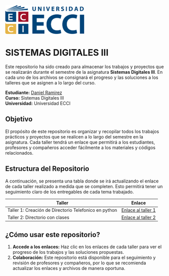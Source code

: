 <img src="logo-ecci.png" alt="logo ECCI" width="250"/>


# SISTEMAS DIGITALES III

Este repositorio ha sido creado para almacenar los trabajos y proyectos que se realizarán durante el semestre de la asignatura **Sistemas Digitales III**. En cada uno de los archivos se consignará el progreso y las soluciones a los talleres que se asignen a lo largo del curso.

**Estudiante:** [Daniel Ramirez](https://github.com/D4N1EL-R4M1R3Z)  
**Curso:** Sistemas Digitales III  
**Universidad:** Universidad ECCI

## Objetivo
El propósito de este repositorio es organizar y recopilar todos los trabajos prácticos y proyectos que se realicen a lo largo del semestre en la asignatura. Cada taller tendrá un enlace que permitirá a los estudiantes, profesores y compañeros acceder fácilmente a los materiales y códigos relacionados.

## Estructura del Repositorio

A continuación, se presenta una tabla donde se irá actualizando el enlace de cada taller realizado a medida que se completen. Esto permitirá tener un seguimiento claro de los entregables de cada tema trabajado.

| **Taller** | **Enlace** |
|------------|------------|
| Taller 1: Creación de Directorio Telefonico en python | [Enlace al taller 1](https://github.com/D4N1EL-R4M1R3Z/SISTEMAS-DIGITALES-III/tree/main/TALLER%201) |
|Taller 2: Directorio con clases|[Enlace al taller 2](https://github.com/D4N1EL-R4M1R3Z/SISTEMAS-DIGITALES-III/tree/main/TALLER%202)|
## ¿Cómo usar este repositorio?

1. **Accede a los enlaces:** Haz clic en los enlaces de cada taller para ver el progreso de los trabajos y las soluciones propuestas.
2. **Colaboración:** Este repositorio está disponible para el seguimiento y revisión de profesores y compañeros, por lo que se recomienda actualizar los enlaces y archivos de manera oportuna.
